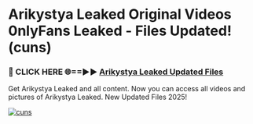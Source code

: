 # Arikystya Leaked Original Videos 0nlyFans Leaked - Files Updated! (cuns)

<h3>🔴 CLICK HERE 🌐==►► <a href="https://tinyurl.com/ehrbuxhb" rel="nofollow">Arikystya Leaked Updated Files</a></h3>

Get Arikystya Leaked and all content. Now you can access all videos and pictures of Arikystya Leaked. New Updated Files 2025!

[![cuns](https://i.imgur.com/lVYEuWS.gif)](https://tinyurl.com/ehrbuxhb)
